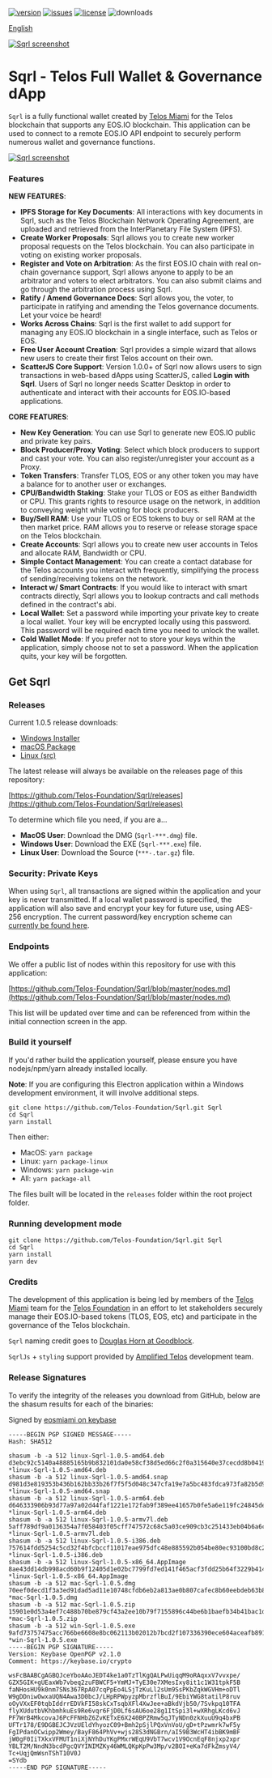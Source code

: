 [![version](https://img.shields.io/github/release/Telos-Foundation/Sqrl/all.svg)](https://github.com/Telos-Foundation/Sqrl/releases)
[![issues](https://img.shields.io/github/issues/Telos-Foundation/Sqrl.svg)](https://github.com/Telos-Foundation/Sqrl/issues)
[![license](https://img.shields.io/badge/license-MIT-blue.svg)](https://raw.githubusercontent.com/Telos-Foundation/Sqrl/master/LICENSE)
![downloads](https://img.shields.io/github/downloads/Telos-Foundation/Sqrl/total.svg)

[English](https://github.com/Telos-Foundation/Sqrl/blob/master/README.md)

[![Sqrl screenshot](https://raw.githubusercontent.com/Telos-Foundation/Sqrl/master/app/renderer/assets/images/sqrl.png)](https://raw.githubusercontent.com/Telos-Foundation/Sqrl/master/app/renderer/assets/images/sqrl.png)

# Sqrl - Telos Full Wallet & Governance dApp

`Sqrl` is a fully functional wallet created by [Telos Miami](https://eos.miami/) for the Telos blockchain that supports any EOS.IO blockchain. This application can be used to connect to a remote EOS.IO API endpoint to securely perform numerous wallet and governance functions.

[![Sqrl screenshot](https://raw.githubusercontent.com/Telos-Foundation/Sqrl/master/Sqrl.png)](https://raw.githubusercontent.com/Telos-Foundation/Sqrl/master/Sqrl.png)

### Features

**NEW FEATURES**:
- **IPFS Storage for Key Documents**: All interactions with key documents in Sqrl, such as the Telos Blockchain Network Operating Agreement, are uploaded and retrieved from the InterPlanetary File System (IPFS).
- **Create Worker Proposals**: Sqrl allows you to create new worker proposal requests on the Telos blockchain. You can also participate in voting on existing worker proposals.
- **Register and Vote on Arbitration**: As the first EOS.IO chain with real on-chain governance support, Sqrl allows anyone to apply to be an arbitrator and voters to elect arbitrators. You can also submit claims and go through the arbitration process using Sqrl.
- **Ratify / Amend Governance Docs**: Sqrl allows you, the voter, to participate in ratifying and amending the Telos governance documents. Let your voice be heard!
- **Works Across Chains**: Sqrl is the first wallet to add support for managing any EOS.IO blockchain in a single interface, such as Telos or EOS.
- **Free User Account Creation**: Sqrl provides a simple wizard that allows new users to create their first Telos account on their own.
- **ScatterJS Core Support**: Version 1.0.0+ of Sqrl now allows users to sign transactions in web-based dApps using ScatterJS, called **Login with Sqrl**. Users of Sqrl no longer needs Scatter Desktop in order to authenticate and interact with their accounts for EOS.IO-based applications.

**CORE FEATURES**:
- **New Key Generation**: You can use Sqrl to generate new EOS.IO public and private key pairs.
- **Block Producer/Proxy Voting**: Select which block producers to support and cast your vote. You can also register/unregister your account as a Proxy.
- **Token Transfers**: Transfer TLOS, EOS or any other token you may have a balance for to another user or exchanges.
- **CPU/Bandwidth Staking**: Stake your TLOS or EOS as either Bandwidth or CPU. This grants rights to resource usage on the network, in addition to conveying weight while voting for block producers.
- **Buy/Sell RAM**: Use your TLOS or EOS tokens to buy or sell RAM at the then market price. RAM allows you to reserve or release storage space on the Telos blockchain.
- **Create Accounts**: Sqrl allows you to create new user accounts in Telos and allocate RAM, Bandwidth or CPU.
- **Simple Contact Management**: You can create a contact database for the Telos accounts you interact with frequently, simplifying the process of sending/receiving tokens on the network.
- **Interact w/ Smart Contracts**: If you would like to interact with smart contracts directly, Sqrl allows you to lookup contracts and call methods defined in the contract's abi.
- **Local Wallet**: Set a password while importing your private key to create a local wallet. Your key will be encrypted locally using this password. This password will be required each time you need to unlock the wallet.
- **Cold Wallet Mode**: If you prefer not to store your keys within the application, simply choose not to set a password. When the application quits, your key will be forgotten.

## Get Sqrl

### Releases

Current 1.0.5 release downloads:

- [Windows Installer](https://github.com/Telos-Foundation/Sqrl/releases/download/1.0.5/win-Sqrl-1.0.5.exe)
- [macOS Package](https://github.com/Telos-Foundation/Sqrl/releases/download/1.0.5/mac-Sqrl-1.0.5.dmg)
- [Linux (src)](https://github.com/Telos-Foundation/Sqrl/archive/1.0.5.tar.gz)

The latest release will always be available on the releases page of this repository:

[https://github.com/Telos-Foundation/Sqrl/releases](https://github.com/Telos-Foundation/Sqrl/releases)

To determine which file you need, if you are a...

- **MacOS User**: Download the DMG (`Sqrl-***.dmg`) file.
- **Windows User**: Download the EXE (`Sqrl-***.exe`) file.
- **Linux User**: Download the Source (`***-.tar.gz`) file.

### Security: Private Keys

When using `Sqrl`, all transactions are signed within the application and your key is never transmitted. If a local wallet password is specified, the application will also save and encrypt your key for future use, using AES-256 encryption. The current password/key encryption scheme can [currently be found here](https://github.com/Telos-Foundation/Sqrl/blob/master/app/shared/actions/wallet.js#L8).

### Endpoints

We offer a public list of nodes within this repository for use with this application:

[https://github.com/Telos-Foundation/Sqrl/blob/master/nodes.md](https://github.com/Telos-Foundation/Sqrl/blob/master/nodes.md)

This list will be updated over time and can be referenced from within the initial connection screen in the app.

### Build it yourself

If you'd rather build the application yourself, please ensure you have nodejs/npm/yarn already installed locally.

**Note**: If you are configuring this Electron application within a Windows development environment, it will involve additional steps.

```
git clone https://github.com/Telos-Foundation/Sqrl.git Sqrl
cd Sqrl
yarn install
```

Then either:

- MacOS: `yarn package`
- Linux: `yarn package-linux`
- Windows: `yarn package-win`
- All: `yarn package-all`

The files built will be located in the `releases` folder within the root project folder.

### Running development mode

```
git clone https://github.com/Telos-Foundation/Sqrl.git Sqrl
cd Sqrl
yarn install
yarn dev
```

### Credits

The development of this application is being led by members of the [Telos Miami](https://eos.miami) team for the [Telos Foundation](https://telosfoundation.io) in an effort to let stakeholders securely manage their EOS.IO-based tokens (TLOS, EOS, etc) and participate in the governance of the Telos blockchain.

`Sqrl` naming credit goes to [Douglas Horn at Goodblock](https://goodblock.io/).

`SqrlJs` + `styling` support provided by [Amplified Telos](https://amplified.software/) development team.

### Release Signatures

To verify the integrity of the releases you download from GitHub, below are the shasum results for each of the binaries:

Signed by [eosmiami on keybase](https://keybase.io/eosmiami)

```
-----BEGIN PGP SIGNED MESSAGE-----
Hash: SHA512

shasum -b -a 512 linux-Sqrl-1.0.5-amd64.deb
d3ebc92c5140a48885165b9b832101da0e58cf38d5ed66c2f0a315640e37cecdd8b0419c27ade029ae64587898f343e2447245f640571c30da0d0b33af186afd *linux-Sqrl-1.0.5-amd64.deb
shasum -b -a 512 linux-Sqrl-1.0.5-amd64.snap
d981d3e819353b436b162bb33b26f7f5f5d048c347cfa19e7a5bc483fdca973fa82b5d94f38626444877b283cfed91ebbec9b4ed6a25bab6e3192dfd461682b5 *linux-Sqrl-1.0.5-amd64.snap
shasum -b -a 512 linux-Sqrl-1.0.5-arm64.deb
d646333906b93d77a97a02d44faf1221e172fab9f389ee41657b0fe5a6e119fc24845de6b89851ef882713950c5956876332884488823932d255b46ee8ee968a *linux-Sqrl-1.0.5-arm64.deb
shasum -b -a 512 linux-Sqrl-1.0.5-armv7l.deb
5aff789df9a0136354a7f058403f05cff747572c68c5a03ce909cb3c251433eb04b6a6c6965738c84760a15eb36ebce983508cc14fbfae4c40e0e0b7e9f1f09b *linux-Sqrl-1.0.5-armv7l.deb
shasum -b -a 512 linux-Sqrl-1.0.5-i386.deb
757614fdd5254c5cd32f4bfcbccf11017eae975dfc48e885592b054be80ec93100bd8c23e9a3317d36b47b8e0af81cefa6863da0e68bed71349573bb291de9d5 *linux-Sqrl-1.0.5-i386.deb
shasum -b -a 512 linux-Sqrl-1.0.5-x86_64.AppImage
8ae43dd14db998acd60b9f12405d1e02bc7799fd7ed141f465acf3fdd25b64f3229b4145f0490ffe33525d9e3de1ccc9f0b51cdc21043a6d489692118428e099 *linux-Sqrl-1.0.5-x86_64.AppImage
shasum -b -a 512 mac-Sqrl-1.0.5.dmg
70eef0decd1f3a3ed91dad5ad11e10748cfdb6eb2a813ae0b807cafec8b60eebdeb63b8ecf223f10b23ed6def9ff9fdd8f15924ad6518b8bb952ac56fc2356ba *mac-Sqrl-1.0.5.dmg
shasum -b -a 512 mac-Sqrl-1.0.5.zip
15901e0d53a4ef7c488b70be879cf43a2ee10b79f7155896c44be6b1baefb34b41bac1d7ac784867bf021bad2ad7caaedf11f1d09612836d50e291ae9ad7819b *mac-Sqrl-1.0.5.zip
shasum -b -a 512 win-Sqrl-1.0.5.exe
9afd73757475acc766be6608e8bc062113b02012b7bcd2f107336390ece604aceafb891afe60b1a2b667af0e46e4460eb584d7ffc62c63fcdec0ce1d46303c28 *win-Sqrl-1.0.5.exe
-----BEGIN PGP SIGNATURE-----
Version: Keybase OpenPGP v2.1.0
Comment: https://keybase.io/crypto

wsFcBAABCgAGBQJceYboAAoJEDT4ke1a0TzTlKgQALPwUiqqM9oRAqxxV7vvxpe/
GZX5GIK+gUEaxWb7vbeq2zuFBWCF5+YmMJ+TyE30e7XMesIxy8it1c1W31tpkF5B
faNHosHU9k0nm7SNs367RpA07cqPpEo4LSjTzKuLl2sUm9SsPKbZqkWGVHm+oDTl
W9gDDniwOwxaUQN4Awa3D0bcJ/LHpRPWpyzpMbrzflBuI/9EbiYWG8tatilP8ruv
oOyVXxEF0tqbIddrrEDVkFI58skCxTsqbXFl4XwJee+aBkdVjb50/7Svkpq10TFA
flyXUdutbVKhbmhkuEs9Re6vqr6FjD0Lf6sAU6oe28g1ItSpi3l+wXRhgLKcd6vJ
PF7WrB4MkcovaJ6PcFFNHbZ6ZvKETxE6X240BPZRmw5qJTyNDn0zkXuuU9q4bxPB
UFTr178/E9DGBEJCJVzUEldYhyozC09+Bmh2pSjlPQxVnVoU/gD+tPzwmrk7wF5y
FgIPdanOCwipp2Wmey/BayF864PhVv+wjs28S3dNGBrn/aI59B3WcHT4ibBK9mBF
jW0gF0IiTXkxVFMUT1niXjNYhDuYKgPMxrWEqU9VbT7wcv1V9OcnEqF8njxp2xpr
YBLT2M/NndN3bcdPgcQVYINIMZKy46WMLQKpKpPw3Mp/v2BOI+eKa7dFkZmsyV4/
Tc+UqjQmWsnTShT10V0J
=SYdb
-----END PGP SIGNATURE-----
```